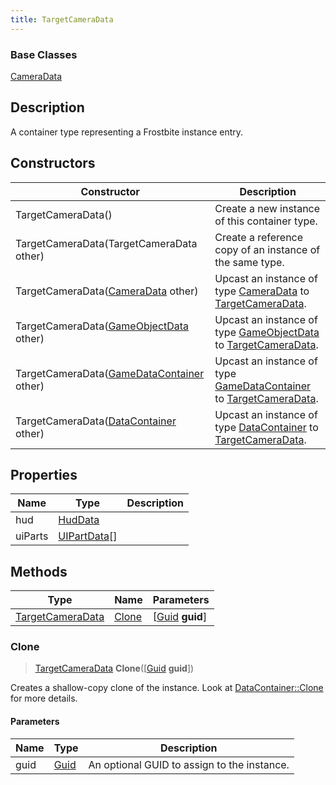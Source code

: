 ```yaml
---
title: TargetCameraData
---
```

### Base Classes

[CameraData](/vext/ref/fb/cameradata/)

## Description

A container type representing a Frostbite instance entry.

## Constructors

| Constructor                                                                 | Description                                                                                                             |
| --------------------------------------------------------------------------- | ----------------------------------------------------------------------------------------------------------------------- |
| TargetCameraData()                                                          | Create a new instance of this container type.                                                                           |
| TargetCameraData(TargetCameraData other)                                    | Create a reference copy of an instance of the same type.                                                                |
| TargetCameraData([CameraData](/vext/ref/fb/cameradata/) other)                            | Upcast an instance of type [CameraData](/vext/ref/fb/cameradata/) to [TargetCameraData](/vext/ref/fb/targetcameradata/).                            |
| TargetCameraData([GameObjectData](/vext/ref/fb/gameobjectdata/) other)                    | Upcast an instance of type [GameObjectData](/vext/ref/fb/gameobjectdata/) to [TargetCameraData](/vext/ref/fb/targetcameradata/).                    |
| TargetCameraData([GameDataContainer](/vext/ref/fb/gamedatacontainer/) other)              | Upcast an instance of type [GameDataContainer](/vext/ref/fb/gamedatacontainer/) to [TargetCameraData](/vext/ref/fb/targetcameradata/).              |
| TargetCameraData([DataContainer](/vext/ref/shared/class/datacontainer) other) | Upcast an instance of type [DataContainer](/vext/ref/shared/class/datacontainer) to [TargetCameraData](/vext/ref/fb/targetcameradata/). |

## Properties

| Name    | Type                         | Description |
| ------- | ---------------------------- | ----------- |
| hud     | [HudData](/vext/ref/fb/huddata/)           |             |
| uiParts | [UIPartData](/vext/ref/fb/uipartdata/)\[\] |             |

## Methods

| Type                                 | Name            | Parameters                                     |
| ------------------------------------ | --------------- | ---------------------------------------------- |
| [TargetCameraData](/vext/ref/fb/targetcameradata/) | [Clone](#clone) | \[[Guid](/vext/ref/shared/class/guid) **guid**\] |

### Clone

> [TargetCameraData](/vext/ref/fb/targetcameradata/) **Clone**(\[[Guid](/vext/ref/shared/class/guid) **guid**\])

Creates a shallow-copy clone of the instance. Look at [DataContainer::Clone](/vext/ref/shared/class/datacontainer#clone) for more details.

#### Parameters

| Name | Type         | Description                                 |
| ---- | ------------ | ------------------------------------------- |
| guid | [Guid](/vext/ref/shared/class/guid/) | An optional GUID to assign to the instance. |
